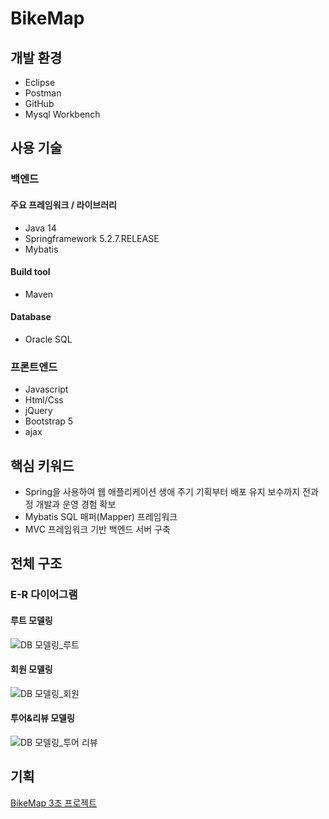# BikeMap

## 개발 환경
- Eclipse
- Postman
- GitHub
- Mysql Workbench

## 사용 기술
### 백엔드
#### 주요 프레임워크 / 라이브러리
- Java 14
- Springframework 5.2.7.RELEASE
- Mybatis

#### Build tool
- Maven

#### Database
- Oracle SQL

### 프론트엔드
- Javascript
- Html/Css
- jQuery
- Bootstrap 5
- ajax

## 핵심 키워드

- Spring을 사용하여 웹 애플리케이션 생애 주기 기획부터 배포 유지 보수까지 전과정 개발과 운영 경험 확보
- Mybatis SQL 매퍼(Mapper) 프레임워크
- MVC 프레임워크 기반 백엔드 서버 구축

## 전체 구조
### E-R 다이어그램

#### 루트 모델링
![DB 모델링_루트](https://user-images.githubusercontent.com/68071599/215322038-e531e4a2-d800-4967-8e7b-0c0b2ee386e4.png)

#### 회원 모델링
![DB 모델링_회원](https://user-images.githubusercontent.com/68071599/215322084-840e0b80-82a5-4176-9964-7374e363ed85.png)

#### 투어&리뷰 모델링

![DB 모델링_투어 리뷰](https://user-images.githubusercontent.com/68071599/215322115-c33d1dc0-01ad-4e2c-8e12-728b62125a5e.png)


## 기획
[BikeMap 3조 프로젝트](https://docs.google.com/presentation/d/1hxi5sWPLwCNGNBLY3NTbQ3sgz97kPD2D/edit#slide=id.p7)
